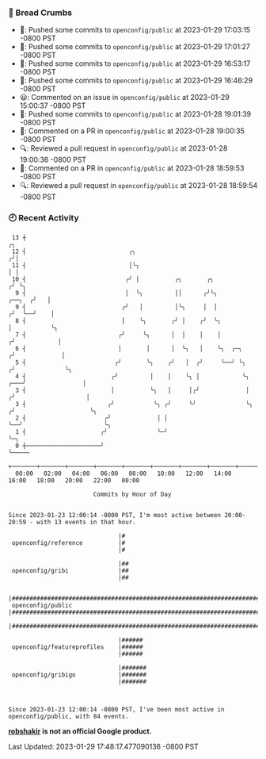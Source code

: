### 🍞 Bread Crumbs

 * 🚢: Pushed some commits to `openconfig/public` at 2023-01-29 17:03:15 -0800 PST
 * 🚢: Pushed some commits to `openconfig/public` at 2023-01-29 17:01:27 -0800 PST
 * 🚢: Pushed some commits to `openconfig/public` at 2023-01-29 16:53:17 -0800 PST
 * 🚢: Pushed some commits to `openconfig/public` at 2023-01-29 16:46:29 -0800 PST
 * 😃: Commented on an issue in `openconfig/public` at 2023-01-29 15:00:37 -0800 PST
 * 🚢: Pushed some commits to `openconfig/public` at 2023-01-28 19:01:39 -0800 PST
 * 💬: Commented on a PR in  `openconfig/public` at 2023-01-28 19:00:35 -0800 PST
 * 🔍: Reviewed a pull request in  `openconfig/public` at 2023-01-28 19:00:36 -0800 PST
 * 💬: Commented on a PR in  `openconfig/public` at 2023-01-28 18:59:53 -0800 PST
 * 🔍: Reviewed a pull request in  `openconfig/public` at 2023-01-28 18:59:54 -0800 PST

### 🕘 Recent Activity
```
 13 ┼                                                                                     ╭╮
 12 ┤                             ╭╮                                                     ╭╯│
 11 ┤                             │╰╮                                                    │ │
 10 ┤                            ╭╯ │          ╭╮       ╭╮                              ╭╯ ╰╮
  9 ┤                            │  ╰╮         ││      ╭╯╰╮                      ╭──╮  ╭╯   │
  9 ┤                           ╭╯   │         │╰╮     │  │                     ╭╯  ╰──╯    │
  8 ┤                           │    ╰╮       ╭╯ │    ╭╯  ╰╮                    │           ╰╮
  7 ┤                          ╭╯     ╰╮      │  │    │    │                   ╭╯            │
  6 ┤                          │       │      │  ╰╮   │    ╰╮  ╭─╮            ╭╯             │
  5 ┤                         ╭╯       ╰╮    ╭╯   │  ╭╯     ╰──╯ ╰╮          ╭╯              ╰╮
  4 ┤                        ╭╯         │    │    ╰╮ │            ╰╮     ╭───╯                │
  3 ┤                        │          ╰╮   │     │╭╯             │    ╭╯                    │
  3 ┤                       ╭╯           ╰╮ ╭╯     ╰╯              ╰╮  ╭╯                     ╰╮
  2 ┤                      ╭╯             │ │                       ╰──╯                       ╰╮
  1 ┤                     ╭╯              ╰─╯                                                   ╰─╮
  0 ┼─────────────────────╯                                                                       ╰─────
    +───────+───────+───────+───────+───────+───────+───────+───────+───────+───────+───────+───────+────
  00:00   02:00   04:00   06:00   08:00   10:00   12:00   14:00   16:00   18:00   20:00   22:00   00:00   

						Commits by Hour of Day


Since 2023-01-23 12:00:14 -0800 PST, I'm most active between 20:00-20:59 - with 13 events in that hour.

```



```
                               |#
 openconfig/reference          |#
                               |#

                               |##
 openconfig/gribi              |##
                               |##

                               |####################################################################################
 openconfig/public             |####################################################################################
                               |####################################################################################

                               |######
 openconfig/featureprofiles    |######
                               |######

                               |#######
 openconfig/gribigo            |#######
                               |#######



Since 2023-01-23 12:00:14 -0800 PST, I've been most active in openconfig/public, with 84 events.

```
**[robshakir](mailto:robjs@google.com) is not an official Google product.**  


Last Updated: 2023-01-29 17:48:17.477090136 -0800 PST
